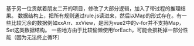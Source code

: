 基于另一位贡献着朋友二开的项目，修改了大部分逻辑，加入了带过程的推理结果。
数据结构上，把所有规则通过rule.js读进来，然后以Map的形式存在。有一些比较冗余的数据例如xxArr、xxView，是因为vue2中的v-for并不支持Map，Set这类数据结构。
一些地方由于比较偷懒使用forEach，可能会损耗掉一部分性能（因为无法终止循环）
